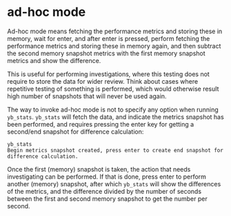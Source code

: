 # ad-hoc mode

Ad-hoc mode means fetching the performance metrics and storing these in memory, wait for enter, and after enter is pressed, perform fetching the performance metrics and storing these in memory again, and then subtract the second memory snapshot metrics with the first memory snapshot metrics and show the difference.

This is useful for performing investigations, where this testing does not require to store the data for wider review. Think about cases where repetitive testing of something is performed, which would otherwise result high number of snapshots that will never be used again.

The way to invoke ad-hoc mode is not to specify any option when running `yb_stats`.
`yb_stats` will fetch the data, and indicate the metrics snapshot has been performed, and requires pressing the enter key for getting a second/end snapshot for difference calculation:
```shell
yb_stats
Begin metrics snapshot created, press enter to create end snapshot for difference calculation.
```

Once the first (memory) snapshot is taken, the action that needs investigating can be performed. If that is done, press enter to perform another (memory) snapshot, after which `yb_stats` will show the differences of the metrics, and the difference divided by the number of seconds between the first and second memory snapshot to get the number per second.
